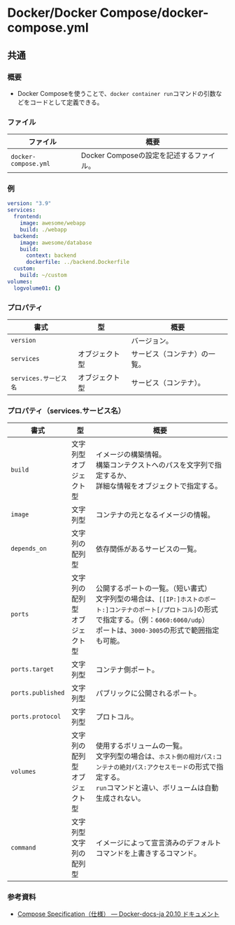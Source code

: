 # Docker/Docker Compose/docker-compose.yml

## 共通

### 概要

- Docker Composeを使うことで、`docker container run`コマンドの引数などをコードとして定義できる。

### ファイル

| ファイル             | 概要                                     |
| -------------------- | ---------------------------------------- |
| `docker-compose.yml` | Docker Composeの設定を記述するファイル。 |

### 例

```yml
version: "3.9"
services:
  frontend:
    image: awesome/webapp
    build: ./webapp
  backend:
    image: awesome/database
    build:
      context: backend
      dockerfile: ../backend.Dockerfile
  custom:
    build: ~/custom
volumes:
  logvolume01: {}
```

### プロパティ

| 書式                  | 型             | 概要                         |
| --------------------- | -------------- | ---------------------------- |
| `version`             |                | バージョン。                 |
| `services`            | オブジェクト型 | サービス（コンテナ）の一覧。 |
| `services.サービス名` | オブジェクト型 | サービス（コンテナ）。       |

### プロパティ（services.サービス名）

| 書式                                  | 型                                 | 概要                                                         |
| ------------------------------------- | ---------------------------------- | ------------------------------------------------------------ |
| `build`           | 文字列型<br />オブジェクト型       | イメージの構築情報。<br />構築コンテクストへのパスを文字列で指定するか、<br />詳細な情報をオブジェクトで指定する。 |
| `image`           | 文字列型                           | コンテナの元となるイメージの情報。                           |
| `depends_on`      | 文字列の配列型                     | 依存関係があるサービスの一覧。                               |
| `ports`           | 文字列の配列型<br />オブジェクト型 | 公開するポートの一覧。（短い書式）<br />文字列型の場合は、`[[IP:]ホストのポート:]コンテナのポート[/プロトコル]`の形式で指定する。（例：`6060:6060/udp`）<br />ポートは、`3000-3005`の形式で範囲指定も可能。 |
| `ports.target`    | 文字列型                           | コンテナ側ポート。                                           |
| `ports.published` | 文字列型                           | パブリックに公開されるポート。                               |
| `ports.protocol`  | 文字列型                           | プロトコル。                                                 |
| `volumes`         | 文字列の配列型<br />オブジェクト型 | 使用するボリュームの一覧。<br />文字列型の場合は、`ホスト側の相対パス:コンテナの絶対パス:アクセスモード`の形式で指定する。<br />`run`コマンドと違い、ボリュームは自動生成されない。 |
| `command`         | 文字列型<br />文字列の配列型       | イメージによって宣言済みのデフォルトコマンドを上書きするコマンド。 |

### 参考資料

- [Compose Specification（仕様） — Docker-docs-ja 20.10 ドキュメント](https://docs.docker.jp/compose/compose-file/index.html)
